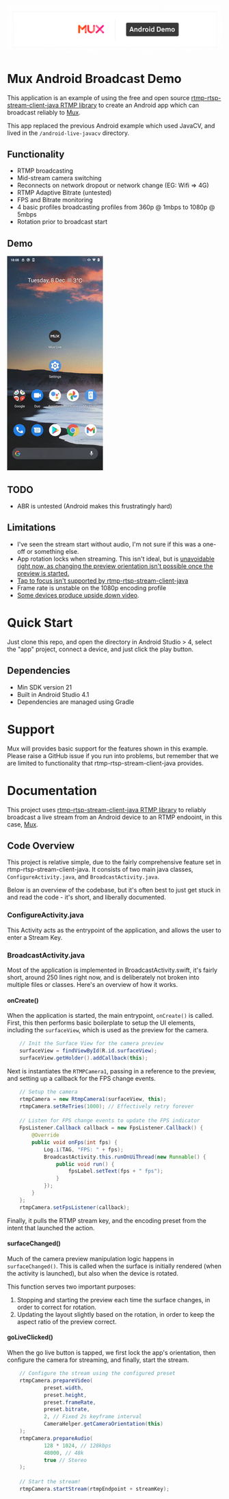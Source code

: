 ![Mux Android Demo Banner](screenshots/banner.png)

# Mux Android Broadcast Demo

This application is an example of using the free and open source [rtmp-rtsp-stream-client-java RTMP library](https://github.com/pedroSG94/rtmp-rtsp-stream-client-java) to create an Android app which can broadcast reliably to [Mux](https://mux.com/).

This app replaced the previous Android example which used JavaCV, and lived in the `/android-live-javacv` directory.

## Functionality

* RTMP broadcasting
* Mid-stream camera switching
* Reconnects on network dropout or network change (EG: Wifi => 4G)
* RTMP Adaptive Bitrate (untested)
* FPS and Bitrate monitoring
* 4 basic profiles broadcasting profiles from 360p @ 1mbps to 1080p @ 5mbps
* Rotation prior to broadcast start

## Demo

![Screen Recording](screenshots/animated.gif)

## TODO 

* ABR is untested (Android makes this frustratingly hard)

## Limitations

* I've seen the stream start without audio, I'm not sure if this was a one-off or something else.
* App rotation locks when streaming. This isn't ideal, but is [unavoidable right now, as changing the preview orientation isn't possible once the preview is started.](https://github.com/pedroSG94/rtmp-rtsp-stream-client-java/issues/730#issuecomment-731025429)
* [Tap to focus isn't supported by rtmp-rtsp-stream-client-java](https://github.com/pedroSG94/rtmp-rtsp-stream-client-java/issues/679)
* Frame rate is unstable on the 1080p encoding profile
* [Some devices produce upside down video](https://github.com/pedroSG94/rtmp-rtsp-stream-client-java/issues/266).

# Quick Start

Just clone this repo, and open the directory in Android Studio > 4, select the "app" project, connect a device, and just click the play button.

## Dependencies

* Min SDK version 21
* Built in Android Studio 4.1
* Dependencies are managed using Gradle

# Support

Mux will provides basic support for the features shown in this example. Please raise a GitHub issue if you run into problems, but remember that we are limited to functionality that rtmp-rtsp-stream-client-java provides.

# Documentation

This project uses [rtmp-rtsp-stream-client-java RTMP library](https://github.com/pedroSG94/rtmp-rtsp-stream-client-java) to reliably broadcast a live stream from an Android device to an RTMP endooint, in this case, [Mux](https://mux.com/).

## Code Overview

This project is relative simple, due to the fairly comprehensive feature set in rtmp-rtsp-stream-client-java. It consists of two main java classes, `ConfigureActivity.java`, and `BroadcastActivity.java`.

Below is an overview of the codebase, but it's often best to just get stuck in and read the code - it's short, and liberally documented.

### ConfigureActivity.java

This Activity acts as the entrypoint of the application, and allows the user to enter a Stream Key.

### BroadcastActivity.java

Most of the application is implemented in BroadcastActivity.swift, it's fairly short, around 250 lines right now, and is deliberately not broken into multiple files or classes. Here's an overview of how it works. 

#### onCreate()

When the application is started, the main entrypoint, `onCreate()` is called. First, this then performs basic boilerplate to setup the UI elements, including the `surfaceView`, which is used as the preview for the camera. 

```java
    // Init the Surface View for the camera preview
    surfaceView = findViewById(R.id.surfaceView);
    surfaceView.getHolder().addCallback(this);
```

Next is instantiates the `RTMPCamera1`, passing in a reference to the preview, and setting up a callback for the FPS change events. 

```java
    // Setup the camera
    rtmpCamera = new RtmpCamera1(surfaceView, this);
    rtmpCamera.setReTries(1000); // Effectively retry forever

    // Listen for FPS change events to update the FPS indicator
    FpsListener.Callback callback = new FpsListener.Callback() {
        @Override
        public void onFps(int fps) {
            Log.i(TAG, "FPS: " + fps);
            BroadcastActivity.this.runOnUiThread(new Runnable() {
                public void run() {
                    fpsLabel.setText(fps + " fps");
                }
            });
        }
    };
    rtmpCamera.setFpsListener(callback);
```

Finally, it pulls the RTMP stream key, and the encoding preset from the intent that launched the action.

#### surfaceChanged()

Much of the camera preview manipulation logic happens in `surfaceChanged()`. This is called when the surface is initially rendered (when the activity is launched), but also when the device is rotated. 

This function serves two important purposes:

1) Stopping and starting the preview each time the surface changes, in order to correct for rotation.
2) Updating the layout slightly based on the rotation, in order to keep the aspect ratio of the preview correct.

#### goLiveClicked()

When the go live button is tapped, we first lock the app's orientation, then configure the camera for streaming, and finally, start the stream.

```java
    // Configure the stream using the configured preset
    rtmpCamera.prepareVideo(
            preset.width,
            preset.height,
            preset.frameRate,
            preset.bitrate,
            2, // Fixed 2s keyframe interval
            CameraHelper.getCameraOrientation(this)
    );
    rtmpCamera.prepareAudio(
            128 * 1024, // 128kbps
            48000, // 48k
            true // Stereo
    );

    // Start the stream!
    rtmpCamera.startStream(rtmpEndpoint + streamKey);
```
